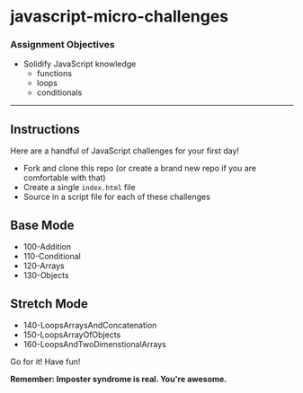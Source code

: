# javascript-micro-challenges

### Assignment Objectives

- Solidify JavaScript knowledge
  - functions
  - loops
  - conditionals

---

## Instructions

Here are a handful of JavaScript challenges for your first day!

- Fork and clone this repo (or create a brand new repo if you are comfortable with that)
- Create a single `index.html` file
- Source in a script file for each of these challenges

## Base Mode

- 100-Addition
- 110-Conditional
- 120-Arrays
- 130-Objects

## Stretch Mode

- 140-LoopsArraysAndConcatenation
- 150-LoopsArrayOfObjects
- 160-LoopsAndTwoDimenstionalArrays

Go for it! Have fun!

__Remember: Imposter syndrome is real. You're awesome.__
